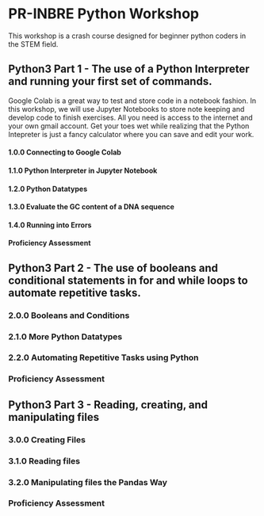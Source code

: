 # PR-INBRE Python Workshop
This workshop is a crash course designed for beginner python coders in the STEM field.

## Python3 Part 1 - The use of a Python Interpreter and running your first set of commands.
Google Colab is a great way to test and store code in a notebook fashion. In this workshop, we will use Jupyter Notebooks to store note keeping and develop code to finish exercises. All you need is access to the internet and your own gmail account. Get your toes wet while realizing that the Python Intepreter is just a fancy calculator where you can save and edit your work.

#### 1.0.0 Connecting to Google Colab
#### 1.1.0 Python Interpreter in Jupyter Notebook
#### 1.2.0 Python Datatypes
#### 1.3.0 Evaluate the GC content of a DNA sequence
#### 1.4.0 Running into Errors
#### Proficiency Assessment

## Python3 Part 2 - The use of booleans and conditional statements in for and while loops to automate repetitive tasks.
### 2.0.0 Booleans and Conditions
### 2.1.0 More Python Datatypes
### 2.2.0 Automating Repetitive Tasks using Python
### Proficiency Assessment

## Python3 Part 3 - Reading, creating, and manipulating files
### 3.0.0 Creating Files
### 3.1.0 Reading files
### 3.2.0 Manipulating files the Pandas Way
### Proficiency Assessment
